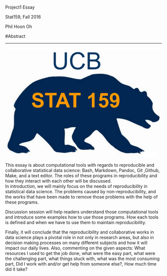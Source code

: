 Project1 Essay  

Stat159, Fall 2016

Phil Hoon Oh

#Abstract  
***  

![Stat159 logo](images/stat159-logo.png)

This essay is about computational tools with regards to reproducible and collaborative statistical data science: Bash, Markdown, Pandoc, Git ,Github, Make, and a text editor. The roles of these programs in reproducibility and how they interact with each other will be discussed.  
In introduction, we will mainly focus on the needs of reproducibility in statistical data science. The problems caused by non-reproducibility, and 
the works that have been made to remove those problems with the help of these programs.  

Discussion session will help readers understand those computational tools and introduce some examples how to use those programs. How each tools is
defined and when we have to use them to maintain reproducibility.  

Finally, it will conclude that the reproducibility and collaborative works in data science plays a pivotal role in not only in research areas, but 
also in decision making processes on many different subjects and how it will impact our daily lives. Also, commenting on the given aspects: What resources I used to get the job done, what were the easy part, what were the challenging part, what things stuck with, what was the most consuming part, Did I work with and/or get help from someone else?, How much time did it take?
